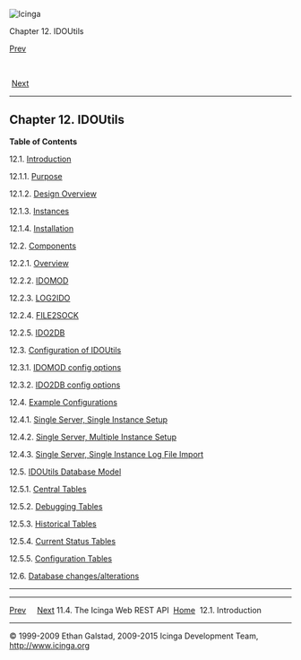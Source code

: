 ![Icinga](../images/logofullsize.png "Icinga")

Chapter 12. IDOUtils

[Prev](icinga-web-api.md) 

 

 [Next](db_intro.md)

* * * * *

Chapter 12. IDOUtils
--------------------

**Table of Contents**

12.1. [Introduction](db_intro.md)

12.1.1. [Purpose](db_intro.md#purpose)

12.1.2. [Design Overview](db_intro.md#design)

12.1.3. [Instances](db_intro.md#instances)

12.1.4. [Installation](db_intro.md#install)

12.2. [Components](db_components.md)

12.2.1. [Overview](db_components.md#overview)

12.2.2. [IDOMOD](db_components.md#idomod)

12.2.3. [LOG2IDO](db_components.md#log2ido)

12.2.4. [FILE2SOCK](db_components.md#file2sock)

12.2.5. [IDO2DB](db_components.md#ido2db)

12.3. [Configuration of IDOUtils](configido.md)

12.3.1. [IDOMOD config options](configido.md#configido-idomod_options)

12.3.2. [IDO2DB config options](configido.md#configido-ido2db_options)

12.4. [Example Configurations](db_example-configs.md)

12.4.1. [Single Server, Single Instance
Setup](db_example-configs.md#singleserversingleinstance)

12.4.2. [Single Server, Multiple Instance
Setup](db_example-configs.md#singleservermultipleinstance)

12.4.3. [Single Server, Single Instance Log File
Import](db_example-configs.md#singleserversingleinstancelogfile)

12.5. [IDOUtils Database Model](db_model.md)

12.5.1. [Central Tables](db_model.md#dbm_ct)

12.5.2. [Debugging Tables](db_model.md#dbm_dt)

12.5.3. [Historical Tables](db_model.md#dbm_ht)

12.5.4. [Current Status Tables](db_model.md#statustables)

12.5.5. [Configuration Tables](db_model.md#dbm_cf)

12.6. [Database changes/alterations](db_changes.md)

* * * * *

  -------------------------------- -------------------- ------------------------
  [Prev](icinga-web-api.md)                            [Next](db_intro.md)
  11.4. The Icinga Web REST API    [Home](index.md)    12.1. Introduction
  -------------------------------- -------------------- ------------------------

© 1999-2009 Ethan Galstad, 2009-2015 Icinga Development Team,
http://www.icinga.org

